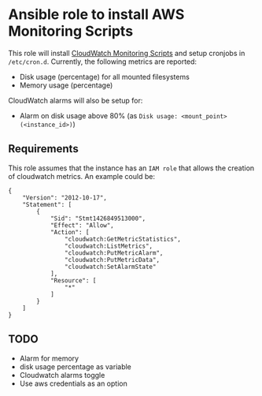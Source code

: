 # Ansible role to install AWS Monitoring Scripts

This role will install [CloudWatch Monitoring Scripts](http://docs.aws.amazon.com/AmazonCloudWatch/latest/DeveloperGuide/mon-scripts-perl.html)
and setup cronjobs in `/etc/cron.d`. Currently, the following metrics are reported:

  * Disk usage (percentage) for all mounted filesystems
  * Memory usage (percentage)

CloudWatch alarms will also be setup for:

  * Alarm on disk usage above 80% (as `Disk usage: <mount_point> (<instance_id>)`)

## Requirements

This role assumes that the instance has an `IAM role` that allows the creation
of cloudwatch metrics. An example could be:

```
{
    "Version": "2012-10-17",
    "Statement": [
        {
            "Sid": "Stmt1426849513000",
            "Effect": "Allow",
            "Action": [
                "cloudwatch:GetMetricStatistics",
                "cloudwatch:ListMetrics",
                "cloudwatch:PutMetricAlarm",
                "cloudwatch:PutMetricData",
                "cloudwatch:SetAlarmState"
            ],
            "Resource": [
                "*"
            ]
        }
    ]
}
```

## TODO

  * Alarm for memory
  * disk usage percentage as variable
  * Cloudwatch alarms toggle
  * Use aws credentials as an option

